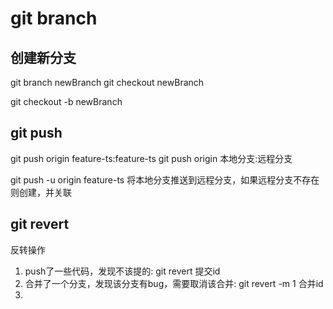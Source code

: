 # git branch 
## 创建新分支
git branch newBranch
git checkout newBranch

git checkout -b newBranch

## git push
git push origin feature-ts:feature-ts
git push origin 本地分支:远程分支

git push -u origin feature-ts
将本地分支推送到远程分支，如果远程分支不存在则创建，并关联

## git revert
反转操作
1. push了一些代码，发现不该提的: git revert 提交id
2. 合并了一个分支，发现该分支有bug，需要取消该合并: git revert -m 1 合并id
3. 